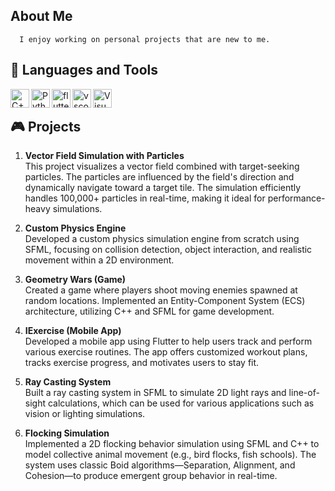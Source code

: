 ## About Me

      I enjoy working on personal projects that are new to me.

## 🔧 Languages and Tools

<img align="left" alt="C++" width="30px" src="https://cdn.jsdelivr.net/gh/devicons/devicon@latest/icons/cplusplus/cplusplus-original.svg" />
<img align="left" alt="Python" width="30px" src="https://cdn.jsdelivr.net/gh/devicons/devicon@latest/icons/python/python-original.svg" />
<img align="left" alt="flutter" width="30px"  src="https://cdn.jsdelivr.net/gh/devicons/devicon@latest/icons/flutter/flutter-original.svg" />
<img align="left" alt="vscode" width="30px" src="https://cdn.jsdelivr.net/gh/devicons/devicon@latest/icons/vscode/vscode-original.svg" />
<img align="left" alt="VisualStudio" width="30px" src="https://cdn.jsdelivr.net/gh/devicons/devicon@latest/icons/visualstudio/visualstudio-original.svg" />
<br/>

## 🎮 Projects

1. **Vector Field Simulation with Particles**   
      This project visualizes a vector field combined with target-seeking particles. The particles are influenced by the field's direction and dynamically navigate toward a target tile. The simulation efficiently    handles 100,000+ particles in real-time, making it ideal for performance-heavy simulations.

2. **Custom Physics Engine**   
      Developed a custom physics simulation engine from scratch using SFML, focusing on collision detection, object interaction, and realistic movement within a 2D environment.

3. **Geometry Wars (Game)**   
      Created a game where players shoot moving enemies spawned at random locations. Implemented an Entity-Component System (ECS) architecture, utilizing C++ and SFML for game development.

4. **IExercise (Mobile App)**   
      Developed a mobile app using Flutter to help users track and perform various exercise routines. The app offers customized workout plans, tracks exercise progress, and motivates users to stay fit.

5. **Ray Casting System**   
      Built a ray casting system in SFML to simulate 2D light rays and line-of-sight calculations, which can be used for various applications such as vision or lighting simulations.

6. **Flocking Simulation**   
      Implemented a 2D flocking behavior simulation using SFML and C++ to model collective animal movement (e.g., bird flocks, fish schools). The system uses classic Boid algorithms—Separation, Alignment, and Cohesion—to produce emergent group behavior in real-time.


